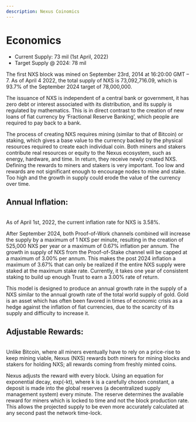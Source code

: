 ```yaml
---
description: Nexus Coinomics
---
```


# Economics

* Current Supply: 73 mil (1st April, 2022)
* Target Supply @ 2024: 78 mil



The first NXS block was mined on September 23rd, 2014 at 16:20:00 GMT – 7. As of April 4 2022, the total supply of NXS is 73,092,716.09, which is 93.7% of the September 2024 target of 78,000,000.

The issuance of NXS is independent of a central bank or government, it has zero debt or interest associated with its distribution, and its supply is regulated by mathematics. This is in direct contrast to the creation of new loans of fiat currency by ‘Fractional Reserve Banking’, which people are required to pay back to a bank.

The process of creating NXS requires mining (similar to that of Bitcoin) or staking, which gives a base value to the currency backed by the physical resources required to create each individual coin. Both miners and stakers contribute real resources or equity to the Nexus ecosystem, such as energy, hardware, and time. In return, they receive newly created NXS. Defining the rewards to miners and stakers is very important. Too low and rewards are not significant enough to encourage nodes to mine and stake. Too high and the growth in supply could erode the value of the currency over time.

## **Annual Inflation:**

\
As of April 1st, 2022, the current inflation rate for NXS is 3.58%.

After September 2024, both Proof-of-Work channels combined will increase the supply by a maximum of 1 NXS per minute, resulting in the creation of 525,000 NXS per year or a maximum of 0.67% inflation per annum. The growth in supply of NXS from the Proof-of-Stake channel will be capped at a maximum of 3.00% per annum. This makes the post 2024 inflation a maximum of 3.67% that can only be realized if the entire NXS supply were staked at the maximum stake rate. Currently, it takes one year of consistent staking to build up enough Trust to earn a 3.00% rate of return.

This model is designed to produce an annual growth rate in the supply of a NXS similar to the annual growth rate of the total world supply of gold. Gold is an asset which has often been favored in times of economic crisis as a hedge against the inflation of fiat currencies, due to the scarcity of its supply and difficulty to increase it.

## **Adjustable Rewards:**

\
Unlike Bitcoin, where all miners eventually have to rely on a price-rise to keep mining viable, Nexus (NXS) rewards both miners for mining blocks and stakers for holding NXS; all rewards coming from freshly minted coins.

Nexus adjusts the reward with every block. Using an equation for exponential decay, exp(-kt), where k is a carefully chosen constant, a deposit is made into the global reserves (a decentralized supply management system) every minute. The reserve determines the available reward for miners which is locked to time and not the block production rate. This allows the projected supply to be even more accurately calculated at any second past the network time-lock.
